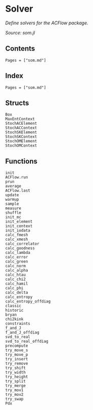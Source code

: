 # Solver

*Define solvers for the ACFlow package.*

*Source: som.jl*

## Contents

```@contents
Pages = ["som.md"]
```

## Index

```@index
Pages = ["som.md"]
```

## Structs

```@docs
Box
MaxEntContext
StochACElement
StochACContext
StochSKElement
StochSKContext
StochOMElement
StochOMContext
```

## Functions

```@docs
init
ACFlow.run
prun
average
ACFlow.last
update
warmup
sample
measure
shuffle
init_mc
init_element
init_context
init_iodata
calc_fmesh
calc_xmesh
calc_correlator
calc_goodness
calc_lambda
calc_error
calc_green
calc_norm
calc_alpha
calc_htau
calc_chi2
calc_hamil
calc_phi
calc_delta
calc_entropy
calc_entropy_offdiag
classic
historic
bryan
chi2kink
constraints
f_and_J
f_and_J_offdiag
svd_to_real
svd_to_real_offdiag
precompute
try_move_s
try_move_p
try_insert
try_remove
try_shift
try_width
try_height
try_split
try_merge
try_mov1
try_mov2
try_swap
Pdx
```
